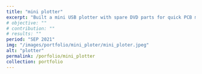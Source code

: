```yaml
---
title: "mini plotter"
excerpt: "Built a mini USB plotter with spare DVD parts for quick PCB marking and etching"
# objective: ""
# contribution: ""
# results: ""
period: "SEP 2021"
img: "/images/portfolio/mini_ploter/mini_ploter.jpeg"
alt: "plotter"
permalink: /porfolio/mini_plotter
collection: portfolio
---
```

